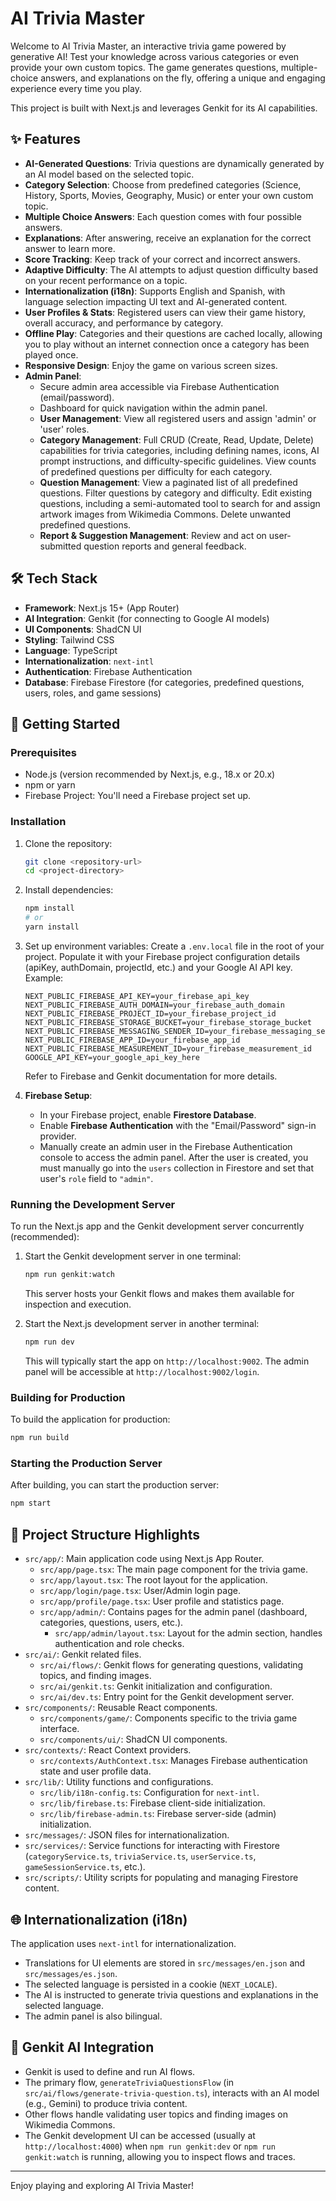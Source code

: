 # AI Trivia Master

Welcome to AI Trivia Master, an interactive trivia game powered by generative AI! Test your knowledge across various categories or even provide your own custom topics. The game generates questions, multiple-choice answers, and explanations on the fly, offering a unique and engaging experience every time you play.

This project is built with Next.js and leverages Genkit for its AI capabilities.

## ✨ Features

- **AI-Generated Questions**: Trivia questions are dynamically generated by an AI model based on the selected topic.
- **Category Selection**: Choose from predefined categories (Science, History, Sports, Movies, Geography, Music) or enter your own custom topic.
- **Multiple Choice Answers**: Each question comes with four possible answers.
- **Explanations**: After answering, receive an explanation for the correct answer to learn more.
- **Score Tracking**: Keep track of your correct and incorrect answers.
- **Adaptive Difficulty**: The AI attempts to adjust question difficulty based on your recent performance on a topic.
- **Internationalization (i18n)**: Supports English and Spanish, with language selection impacting UI text and AI-generated content.
- **User Profiles & Stats**: Registered users can view their game history, overall accuracy, and performance by category.
- **Offline Play**: Categories and their questions are cached locally, allowing you to play without an internet connection once a category has been played once.
- **Responsive Design**: Enjoy the game on various screen sizes.
- **Admin Panel**:
    - Secure admin area accessible via Firebase Authentication (email/password).
    - Dashboard for quick navigation within the admin panel.
    - **User Management**: View all registered users and assign 'admin' or 'user' roles.
    - **Category Management**: Full CRUD (Create, Read, Update, Delete) capabilities for trivia categories, including defining names, icons, AI prompt instructions, and difficulty-specific guidelines. View counts of predefined questions per difficulty for each category.
    - **Question Management**: View a paginated list of all predefined questions. Filter questions by category and difficulty. Edit existing questions, including a semi-automated tool to search for and assign artwork images from Wikimedia Commons. Delete unwanted predefined questions.
    - **Report & Suggestion Management**: Review and act on user-submitted question reports and general feedback.

## 🛠️ Tech Stack

- **Framework**: Next.js 15+ (App Router)
- **AI Integration**: Genkit (for connecting to Google AI models)
- **UI Components**: ShadCN UI
- **Styling**: Tailwind CSS
- **Language**: TypeScript
- **Internationalization**: `next-intl`
- **Authentication**: Firebase Authentication
- **Database**: Firebase Firestore (for categories, predefined questions, users, roles, and game sessions)

## 🚀 Getting Started

### Prerequisites

- Node.js (version recommended by Next.js, e.g., 18.x or 20.x)
- npm or yarn
- Firebase Project: You'll need a Firebase project set up.

### Installation

1.  Clone the repository:
    ```bash
    git clone <repository-url>
    cd <project-directory>
    ```
2.  Install dependencies:
    ```bash
    npm install
    # or
    yarn install
    ```
3.  Set up environment variables:
    Create a `.env.local` file in the root of your project. Populate it with your Firebase project configuration details (apiKey, authDomain, projectId, etc.) and your Google AI API key. Example:
    ```
    NEXT_PUBLIC_FIREBASE_API_KEY=your_firebase_api_key
    NEXT_PUBLIC_FIREBASE_AUTH_DOMAIN=your_firebase_auth_domain
    NEXT_PUBLIC_FIREBASE_PROJECT_ID=your_firebase_project_id
    NEXT_PUBLIC_FIREBASE_STORAGE_BUCKET=your_firebase_storage_bucket
    NEXT_PUBLIC_FIREBASE_MESSAGING_SENDER_ID=your_firebase_messaging_sender_id
    NEXT_PUBLIC_FIREBASE_APP_ID=your_firebase_app_id
    NEXT_PUBLIC_FIREBASE_MEASUREMENT_ID=your_firebase_measurement_id
    GOOGLE_API_KEY=your_google_api_key_here
    ```
    Refer to Firebase and Genkit documentation for more details.

4.  **Firebase Setup**:
    *   In your Firebase project, enable **Firestore Database**.
    *   Enable **Firebase Authentication** with the "Email/Password" sign-in provider.
    *   Manually create an admin user in the Firebase Authentication console to access the admin panel. After the user is created, you must manually go into the `users` collection in Firestore and set that user's `role` field to `"admin"`.

### Running the Development Server

To run the Next.js app and the Genkit development server concurrently (recommended):

1.  Start the Genkit development server in one terminal:
    ```bash
    npm run genkit:watch
    ```
    This server hosts your Genkit flows and makes them available for inspection and execution.

2.  Start the Next.js development server in another terminal:
    ```bash
    npm run dev
    ```
    This will typically start the app on `http://localhost:9002`. The admin panel will be accessible at `http://localhost:9002/login`.

### Building for Production

To build the application for production:
```bash
npm run build
```

### Starting the Production Server

After building, you can start the production server:
```bash
npm start
```

## 📁 Project Structure Highlights

-   `src/app/`: Main application code using Next.js App Router.
    -   `src/app/page.tsx`: The main page component for the trivia game.
    -   `src/app/layout.tsx`: The root layout for the application.
    -   `src/app/login/page.tsx`: User/Admin login page.
    -   `src/app/profile/page.tsx`: User profile and statistics page.
    -   `src/app/admin/`: Contains pages for the admin panel (dashboard, categories, questions, users, etc.).
        - `src/app/admin/layout.tsx`: Layout for the admin section, handles authentication and role checks.
-   `src/ai/`: Genkit related files.
    -   `src/ai/flows/`: Genkit flows for generating questions, validating topics, and finding images.
    -   `src/ai/genkit.ts`: Genkit initialization and configuration.
    -   `src/ai/dev.ts`: Entry point for the Genkit development server.
-   `src/components/`: Reusable React components.
    -   `src/components/game/`: Components specific to the trivia game interface.
    -   `src/components/ui/`: ShadCN UI components.
-   `src/contexts/`: React Context providers.
    -   `src/contexts/AuthContext.tsx`: Manages Firebase authentication state and user profile data.
-   `src/lib/`: Utility functions and configurations.
    -   `src/lib/i18n-config.ts`: Configuration for `next-intl`.
    -   `src/lib/firebase.ts`: Firebase client-side initialization.
    -   `src/lib/firebase-admin.ts`: Firebase server-side (admin) initialization.
-   `src/messages/`: JSON files for internationalization.
-   `src/services/`: Service functions for interacting with Firestore (`categoryService.ts`, `triviaService.ts`, `userService.ts`, `gameSessionService.ts`, etc.).
-   `src/scripts/`: Utility scripts for populating and managing Firestore content.

## 🌐 Internationalization (i18n)

The application uses `next-intl` for internationalization.
-   Translations for UI elements are stored in `src/messages/en.json` and `src/messages/es.json`.
-   The selected language is persisted in a cookie (`NEXT_LOCALE`).
-   The AI is instructed to generate trivia questions and explanations in the selected language.
-   The admin panel is also bilingual.

## 🤖 Genkit AI Integration

-   Genkit is used to define and run AI flows.
-   The primary flow, `generateTriviaQuestionsFlow` (in `src/ai/flows/generate-trivia-question.ts`), interacts with an AI model (e.g., Gemini) to produce trivia content.
-   Other flows handle validating user topics and finding images on Wikimedia Commons.
-   The Genkit development UI can be accessed (usually at `http://localhost:4000`) when `npm run genkit:dev` or `npm run genkit:watch` is running, allowing you to inspect flows and traces.

---

Enjoy playing and exploring AI Trivia Master!
